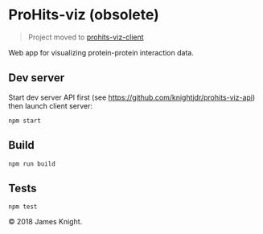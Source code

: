 # ProHits-viz (obsolete)

> Project moved to [prohits-viz-client](https://github.com/knightjdr/prohit-viz-client)

Web app for visualizing protein-protein interaction data.

## Dev server

Start dev server API first (see https://github.com/knightjdr/prohits-viz-api)
then launch client server:

`npm start`

## Build

`npm run build`

## Tests

`npm test`

© 2018 James Knight.
